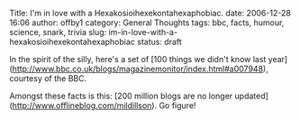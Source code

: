 Title: I'm in love with a Hexakosioihexekontahexaphobiac.
date: 2006-12-28 16:06
author: offby1
category: General Thoughts
tags: bbc, facts, humour, science, snark, trivia
slug: im-in-love-with-a-hexakosioihexekontahexaphobiac
status: draft

In the spirit of the silly, here\'s a set of \[100 things we didn\'t know last year\](<http://www.bbc.co.uk/blogs/magazinemonitor/index.html#a007948>), courtesy of the BBC.

Amongst these facts is this: \[200 million blogs are no longer updated\](<http://www.offlineblog.com/mildillson>). Go figure!
